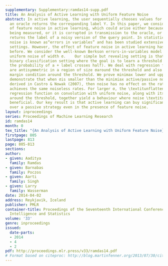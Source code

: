```yaml
---
supplementary: Supplementary:ramdas14-supp.pdf
title: An Analysis of Active Learning with Uniform Feature Noise
abstract: In active learning, the user sequentially chooses values for feature X and
  an oracle returns the corresponding label Y. In this paper, we consider the effect
  of feature noise in active learning, which could arise either because X itself is
  being measured, or it is corrupted in transmission to the oracle, or the oracle
  returns the label of a noisy version of the query point. In statistics, feature
  noise is known as“errors in variables” and has been studied extensively in non-active
  settings. However, the effect of feature noise in active learning has not been studied
  before. We consider the well-known Berkson errors-in-variables model with additive
  uniform noise of width σ.    Our simple but revealing setting is that of one-dimensional
  binary classification setting where the goal is to learn a threshold (point where
  the probability of a + label crosses half). We deal with regression functions that
  are antisymmetric in a region of size σaround the threshold and also satisfy Tsybakov’s
  margin condition around the threshold. We prove minimax lower and upper bounds which
  demonstrate that when σis smaller than the minimiax active/passive noiseless error
  derived in Castro & Nowak (2007), then noise has no effect on the rates and one
  achieves the same noiseless rates. For larger σ, the \textitunflattening of the
  regression function on convolution with uniform noise, along with its local antisymmetry
  around the threshold, together yield a behaviour where noise \textitappears to be
  beneficial. Our key result is that active learning can buy significant improvement
  over a passive strategy even in the presence of feature noise.
layout: inproceedings
series: Proceedings of Machine Learning Research
id: ramdas14
month: 0
tex_title: "{An Analysis of Active Learning with Uniform Feature Noise}"
firstpage: 805
lastpage: 813
page: 805-813
sections: 
author:
- given: Aaditya
  family: Ramdas
- given: Barnabas
  family: Poczos
- given: Aarti
  family: Singh
- given: Larry
  family: Wasserman
date: 2014-04-02
address: Reykjavik, Iceland
publisher: PMLR
container-title: Proceedings of the Seventeenth International Conference on Artificial
  Intelligence and Statistics
volume: '33'
genre: inproceedings
issued:
  date-parts:
  - 2014
  - 4
  - 2
pdf: http://proceedings.mlr.press/v33/ramdas14.pdf
# Format based on citeproc: http://blog.martinfenner.org/2013/07/30/citeproc-yaml-for-bibliographies/
---
```

